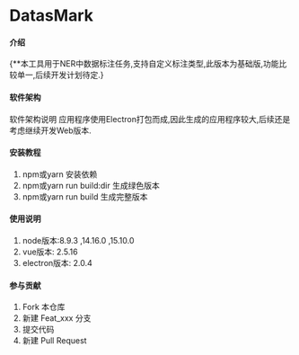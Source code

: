 # DatasMark

#### 介绍
{**本工具用于NER中数据标注任务,支持自定义标注类型,此版本为基础版,功能比较单一,后续开发计划待定.}

#### 软件架构
软件架构说明
应用程序使用Electron打包而成,因此生成的应用程序较大,后续还是考虑继续开发Web版本.

#### 安装教程

1.  npm或yarn 安装依赖
2.  npm或yarn run build:dir 生成绿色版本
3.  npm或yarn run build 生成完整版本

#### 使用说明

1.  node版本:8.9.3 ,14.16.0 ,15.10.0
2.  vue版本: 2.5.16
3. electron版本: 2.0.4

#### 参与贡献

1.  Fork 本仓库
2.  新建 Feat_xxx 分支
3.  提交代码
4.  新建 Pull Request
